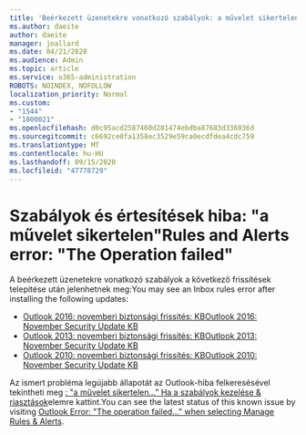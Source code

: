```yaml
---
title: 'Beérkezett üzenetekre vonatkozó szabályok: a művelet sikertelen'
ms.author: daeite
author: daeite
manager: joallard
ms.date: 04/21/2020
ms.audience: Admin
ms.topic: article
ms.service: o365-administration
ROBOTS: NOINDEX, NOFOLLOW
localization_priority: Normal
ms.custom:
- "1544"
- "1800021"
ms.openlocfilehash: d0c95acd2587460d281474ebdba87683d336036d
ms.sourcegitcommit: c6692ce0fa1358ec3529e59ca0ecdfdea4cdc759
ms.translationtype: MT
ms.contentlocale: hu-HU
ms.lasthandoff: 09/15/2020
ms.locfileid: "47778729"
---
```

# <a name="rules-and-alerts-error-the-operation-failed"></a><span data-ttu-id="d27c4-102">Szabályok és értesítések hiba: "a művelet sikertelen"</span><span class="sxs-lookup"><span data-stu-id="d27c4-102">Rules and Alerts error: "The Operation failed"</span></span>

<span data-ttu-id="d27c4-103">A beérkezett üzenetekre vonatkozó szabályok a következő frissítések telepítése után jelenhetnek meg:</span><span class="sxs-lookup"><span data-stu-id="d27c4-103">You may see an Inbox rules error after installing the following updates:</span></span>

- [<span data-ttu-id="d27c4-104">Outlook 2016: novemberi biztonsági frissítés: KB</span><span class="sxs-lookup"><span data-stu-id="d27c4-104">Outlook 2016: November Security Update KB</span></span>](https://support.microsoft.com/help/4461506)
- [<span data-ttu-id="d27c4-105">Outlook 2013: novemberi biztonsági frissítés: KB</span><span class="sxs-lookup"><span data-stu-id="d27c4-105">Outlook 2013: November Security Update KB</span></span>](https://support.microsoft.com/help/4461486)
- [<span data-ttu-id="d27c4-106">Outlook 2010: novemberi biztonsági frissítés: KB</span><span class="sxs-lookup"><span data-stu-id="d27c4-106">Outlook 2010: November Security Update KB</span></span>](https://support.microsoft.com/help/4461585)

<span data-ttu-id="d27c4-107">Az ismert probléma legújabb állapotát az Outlook-hiba felkeresésével tekintheti meg [: "a művelet sikertelen..." Ha a szabályok kezelése & riasztások](https://support.office.com/article/Outlook-Error-The-operation-failed-when-selecting-Manage-Rules-Alerts-64b6ff77-98c2-4564-9cbf-25bd8e17fb8b%20)elemre kattint.</span><span class="sxs-lookup"><span data-stu-id="d27c4-107">You can see the latest status of this known issue by visiting [Outlook Error: "The operation failed..." when selecting Manage Rules & Alerts](https://support.office.com/article/Outlook-Error-The-operation-failed-when-selecting-Manage-Rules-Alerts-64b6ff77-98c2-4564-9cbf-25bd8e17fb8b%20).</span></span>